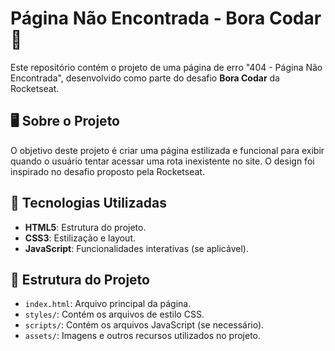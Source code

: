 # Página Não Encontrada - Bora Codar 🚀

Este repositório contém o projeto de uma página de erro "404 - Página Não Encontrada", desenvolvido como parte do desafio **Bora Codar** da Rocketseat.

## 🖥️ Sobre o Projeto

O objetivo deste projeto é criar uma página estilizada e funcional para exibir quando o usuário tentar acessar uma rota inexistente no site. O design foi inspirado no desafio proposto pela Rocketseat.

## 🚀 Tecnologias Utilizadas

- **HTML5**: Estrutura do projeto.
- **CSS3**: Estilização e layout.
- **JavaScript**: Funcionalidades interativas (se aplicável).

## 📂 Estrutura do Projeto

- `index.html`: Arquivo principal da página.
- `styles/`: Contém os arquivos de estilo CSS.
- `scripts/`: Contém os arquivos JavaScript (se necessário).
- `assets/`: Imagens e outros recursos utilizados no projeto.
